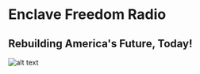 # Enclave Freedom Radio
## Rebuilding America's Future, Today!
![alt text](https://s-media-cache-ak0.pinimg.com/564x/d8/b4/22/d8b422ab82bc61149aa687806012cc9a.jpg)

